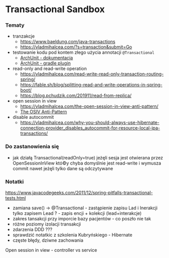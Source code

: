 # Transactional Sandbox

### Tematy
* tranzakcje
  * https://www.baeldung.com/java-transactions
  * https://vladmihalcea.com/?s=transaction&submit=Go
* testowanie kodu pod kontem złego użycia annotacji `@Transactional` 
  * [ArchUnit - dokumentacja](https://www.archunit.org/getting-started)
  * [ArchUnit - gradle plugin](https://github.com/societe-generale/arch-unit-gradle-plugin)
* read-only and read-write operation
  * https://vladmihalcea.com/read-write-read-only-transaction-routing-spring/
  * https://fable.sh/blog/splitting-read-and-write-operations-in-spring-boot/
  * https://blog.pchudzik.com/201911/read-from-replica/
* open session in view
  * https://vladmihalcea.com/the-open-session-in-view-anti-pattern/
  * [The OSIV Anti-Pattern](https://stackoverflow.com/questions/30549489/what-is-this-spring-jpa-open-in-view-true-property-in-spring-boot/48222934#48222934)
* disable autocommit
  * https://vladmihalcea.com/why-you-should-always-use-hibernate-connection-provider_disables_autocommit-for-resource-local-jpa-transactions/

### Do zastanowienia się
* jak działą Transactional(readOnly=true) jeżęli sesja jest otwierana przez OpenSessionInView któ©y chyba domyślnie jest read-write i wymusza commit nawet jeżęli tylko dane są odczytywane

### Notatki
https://www.javacodegeeks.com/2011/12/spring-pitfalls-transactional-tests.html

* zamiana save() -> @Transactional - zastąpienie zapisu Lad i Inerakcji tylko zapisem Lead ? -  zapis encji + kolekcji (lead+interakcje)
* zakres tansakcji przy imporcie bazy pacjentów - co poszło nie tak
* różne poziomy izolacji transakcji
* zdarzenia DDD ???
* sprawdzić notatkic z szkolenia Kubryńskiego - Hibernate
* częste błędy, dziwne zachowania

Open session in view - controller vs service

